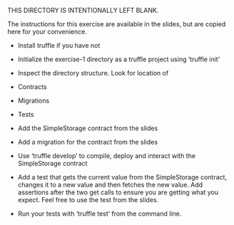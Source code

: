 THIS DIRECTORY IS INTENTIONALLY LEFT BLANK.

The instructions for this exercise are available in the slides, but
are copied here for your convenience.

- Install truffle if you have not

- Initialize the exercise-1 directory as a truffle project using
  ‘truffle init’

- Inspect the directory structure. Look for location of

- Contracts

- Migrations

- Tests

- Add the SimpleStorage contract from the slides

- Add a migration for the contract from the slides

- Use ‘truffle develop’ to compile, deploy and interact with the
  SimpleStorage contract

- Add a test that gets the current value from the SimpleStorage
  contract, changes it to a new value and then fetches the new
  value. Add assertions after the two get calls to ensure you are
  getting what you expect. Feel free to use the test from the slides.

- Run your tests with ‘truffle test’ from the command line.
